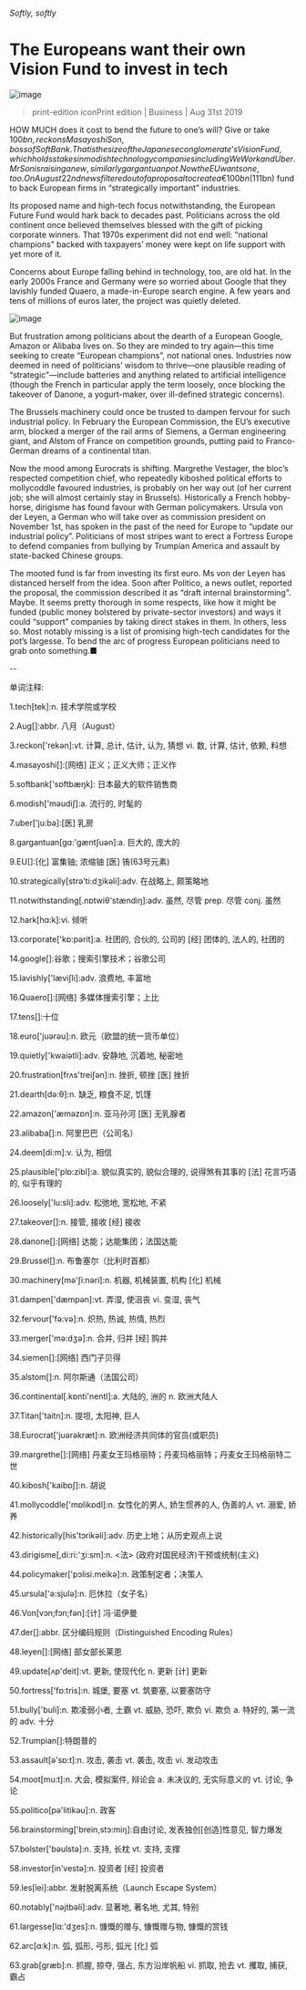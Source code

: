 ###### Softly, softly
# The Europeans want their own Vision Fund to invest in tech 
![image](images/20190831_WBP502.jpg) 
> print-edition iconPrint edition | Business | Aug 31st 2019 
HOW MUCH does it cost to bend the future to one’s will? Give or take $100bn, reckons Masayoshi Son, boss of SoftBank. That is the size of the Japanese conglomerate’s Vision Fund, which holds stakes in modish technology companies including WeWork and Uber. Mr Son is raising a new, similarly gargantuan pot. Now the EU wants one, too. On August 22nd news filtered out of a proposal to create a €100bn ($111bn) fund to back European firms in “strategically important” industries. 
Its proposed name and high-tech focus notwithstanding, the European Future Fund would hark back to decades past. Politicians across the old continent once believed themselves blessed with the gift of picking corporate winners. That 1970s experiment did not end well: “national champions” backed with taxpayers’ money were kept on life support with yet more of it. 
Concerns about Europe falling behind in technology, too, are old hat. In the early 2000s France and Germany were so worried about Google that they lavishly funded Quaero, a made-in-Europe search engine. A few years and tens of millions of euros later, the project was quietly deleted. 
![image](images/20190831_WBC661.png) 
But frustration among politicians about the dearth of a European Google, Amazon or Alibaba lives on. So they are minded to try again—this time seeking to create “European champions”, not national ones. Industries now deemed in need of politicians’ wisdom to thrive—one plausible reading of “strategic”—include batteries and anything related to artificial intelligence (though the French in particular apply the term loosely, once blocking the takeover of Danone, a yogurt-maker, over ill-defined strategic concerns). 
The Brussels machinery could once be trusted to dampen fervour for such industrial policy. In February the European Commission, the EU’s executive arm, blocked a merger of the rail arms of Siemens, a German engineering giant, and Alstom of France on competition grounds, putting paid to Franco-German dreams of a continental titan. 
Now the mood among Eurocrats is shifting. Margrethe Vestager, the bloc’s respected competition chief, who repeatedly kiboshed political efforts to mollycoddle favoured industries, is probably on her way out (of her current job; she will almost certainly stay in Brussels). Historically a French hobby-horse, dirigisme has found favour with German policymakers. Ursula von der Leyen, a German who will take over as commission president on November 1st, has spoken in the past of the need for Europe to “update our industrial policy”. Politicians of most stripes want to erect a Fortress Europe to defend companies from bullying by Trumpian America and assault by state-backed Chinese groups. 
The mooted fund is far from investing its first euro. Ms von der Leyen has distanced herself from the idea. Soon after Politico, a news outlet, reported the proposal, the commission described it as “draft internal brainstorming”. Maybe. It seems pretty thorough in some respects, like how it might be funded (public money bolstered by private-sector investors) and ways it could “support” companies by taking direct stakes in them. In others, less so. Most notably missing is a list of promising high-tech candidates for the pot’s largesse. To bend the arc of progress European politicians need to grab onto something.■ 
-- 
 单词注释:
1.tech[tek]:n. 技术学院或学校 
2.Aug[]:abbr. 八月（August） 
3.reckon['rekәn]:vt. 计算, 总计, 估计, 认为, 猜想 vi. 数, 计算, 估计, 依赖, 料想 
4.masayoshi[]:[网络] 正义；正义大师；正义作 
5.softbank['sɒftbæŋk]: 日本最大的软件销售商 
6.modish['mәudiʃ]:a. 流行的, 时髦的 
7.uber['ju:bә]:[医] 乳房 
8.gargantuan[gɑ:'gæntʃuәn]:a. 巨大的, 庞大的 
9.EU[]:[化] 富集铀; 浓缩铀 [医] 铕(63号元素) 
10.strategically[strә'ti:dʒikәli]:adv. 在战略上, 颇策略地 
11.notwithstanding[.nɒtwiθ'stændiŋ]:adv. 虽然, 尽管 prep. 尽管 conj. 虽然 
12.hark[hɑ:k]:vi. 倾听 
13.corporate['kɒ:pәrit]:a. 社团的, 合伙的, 公司的 [经] 团体的, 法人的, 社团的 
14.google[]:谷歌；搜索引擎技术；谷歌公司 
15.lavishly['læviʃli]:adv. 浪费地, 丰富地 
16.Quaero[]:[网络] 多媒体搜索引擎；上比 
17.tens[]:十位 
18.euro['juәrәu]:n. 欧元（欧盟的统一货币单位） 
19.quietly['kwaiәtli]:adv. 安静地, 沉着地, 秘密地 
20.frustration[frʌs'treiʃәn]:n. 挫折, 顿挫 [医] 挫折 
21.dearth[dә:θ]:n. 缺乏, 粮食不足, 饥馑 
22.amazon['æmәzɒn]:n. 亚马孙河 [医] 无乳腺者 
23.alibaba[]:n. 阿里巴巴（公司名） 
24.deem[di:m]:v. 认为, 相信 
25.plausible['plɒ:zibl]:a. 貌似真实的, 貌似合理的, 说得煞有其事的 [法] 花言巧语的, 似乎有理的 
26.loosely['lu:sli]:adv. 松弛地, 宽松地, 不紧 
27.takeover[]:n. 接管, 接收 [经] 接收 
28.danone[]:[网络] 达能；达能集团；法国达能 
29.Brussel[]:n. 布鲁塞尔（比利时首都） 
30.machinery[mә'ʃi:nәri]:n. 机器, 机械装置, 机构 [化] 机械 
31.dampen['dæmpәn]:vt. 弄湿, 使沮丧 vi. 变湿, 丧气 
32.fervour['fә:vә]:n. 炽热, 热诚, 热情, 热烈 
33.merger['mә:dʒә]:n. 合并, 归并 [经] 购并 
34.siemen[]:[网络] 西门子贝得 
35.alstom[]:n. 阿尔斯通（法国公司） 
36.continental[.kɒnti'nentl]:a. 大陆的, 洲的 n. 欧洲大陆人 
37.Titan['taitn]:n. 提坦, 太阳神, 巨人 
38.Eurocrat['juәrәkræt]:n. 欧洲经济共同体的官员(或职员) 
39.margrethe[]:[网络] 丹麦女王玛格丽特；丹麦玛格丽特；丹麦女王玛格丽特二世 
40.kibosh['kaibɒʃ]:n. 胡说 
41.mollycoddle['mɒlikɒdl]:n. 女性化的男人, 娇生惯养的人, 伪善的人 vt. 溺爱, 娇养 
42.historically[his'tɔrikәli]:adv. 历史上地；从历史观点上说 
43.dirigisme[,di:ri:'ʒi:sm]:n. <法> (政府对国民经济)干预或统制(主义) 
44.policymaker['pɔlisi.meikә]:n. 政策制定者；决策人 
45.ursula['ә:sjulә]:n. 厄休拉（女子名） 
46.Von[vɔn;fɔn;fәn]:[计] 冯·诺伊曼 
47.der[]:abbr. 区分编码规则（Distinguished Encoding Rules） 
48.leyen[]:[网络] 部女部长莱恩 
49.update[ʌp'deit]:vt. 更新, 使现代化 n. 更新 [计] 更新 
50.fortress['fɒ:tris]:n. 城堡, 要塞 vt. 筑要塞, 以要塞防守 
51.bully['buli]:n. 欺凌弱小者, 土霸 vt. 威胁, 恐吓, 欺负 vi. 欺负 a. 特好的, 第一流的 adv. 十分 
52.Trumpian[]:特朗普的 
53.assault[ә'sɒ:t]:n. 攻击, 袭击 vt. 袭击, 攻击 vi. 发动攻击 
54.moot[mu:t]:n. 大会, 模拟案件, 辩论会 a. 未决议的, 无实际意义的 vt. 讨论, 争论 
55.politico[pә'litikәu]:n. 政客 
56.brainstorming['brein,stɔ:miŋ]:自由讨论, 发表独创[创造]性意见, 智力爆发 
57.bolster['bәulstә]:n. 支持, 长枕 vt. 支持, 支撑 
58.investor[in'vestә]:n. 投资者 [经] 投资者 
59.les[lei]:abbr. 发射脱离系统（Launch Escape System） 
60.notably['nәjtbәli]:adv. 显著地, 著名地, 尤其, 特别 
61.largesse[lɑ:'dʒes]:n. 慷慨的赠与, 慷慨赠与物, 慷慨的赏钱 
62.arc[ɑ:k]:n. 弧, 弧形, 弓形, 弧光 [化] 弧 
63.grab[græb]:n. 抓握, 掠夺, 强占, 东方沿岸帆船 vi. 抓取, 抢去 vt. 攫取, 捕获, 霸占 
